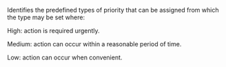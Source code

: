 Identifies the predefined types of priority that can be assigned from which the type may be set where:



High: action is required urgently.

Medium: action can occur within a reasonable period of time.

Low: action can occur when convenient.
